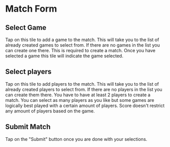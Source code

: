 # Match Form

## Select Game

Tap on this tile to add a game to the match. This will take you to the list
of already created games to select from. If there are no games in the list you
can create one there. This is required to create a match. Once you have selected a game this tile will indicate the game selected.

## Select players

Tap on this tile to add players to the match. This will take you to the list
of already created players to select from. If there are no players in the list you can create them there. You have to have at least 2 players to create a match. You can select as many players as you like but some games are logically best played with a certain amount of players. Score doesn't restrict any amount of players based on the game.

## Submit Match

Tap on the "Submit" button once you are done with your selections.
